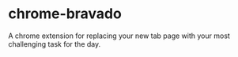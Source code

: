 # chrome-bravado
A chrome extension for replacing your new tab page with your most challenging task for the day.
